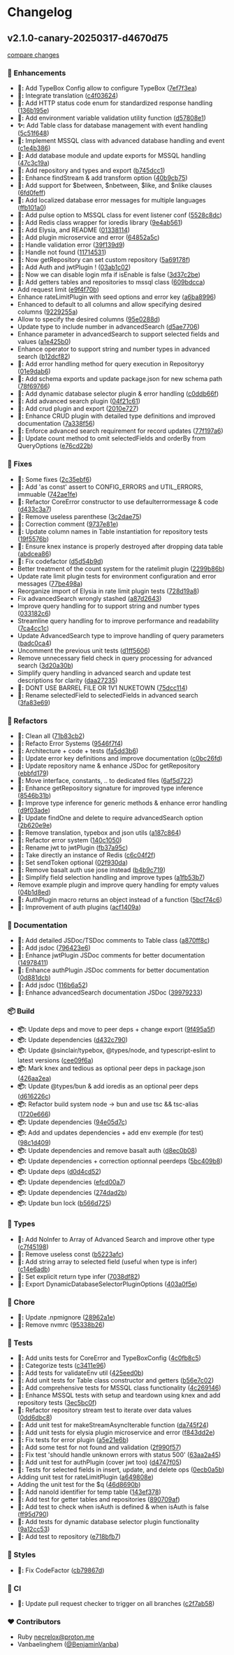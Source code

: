 # Changelog

## v2.1.0-canary-20250317-d4670d75

[compare changes](https://github.com/Andesite-Lab/Core/compare/v1.43.2...v2.1.0-canary-20250317-d4670d75)

### 🚀 Enhancements

- **🚀:** Add TypeBox Config allow to configure TypeBox ([7ef7f3ea](https://github.com/Andesite-Lab/Core/commit/7ef7f3ea))
- **🚀:** Integrate translation ([c4f03624](https://github.com/Andesite-Lab/Core/commit/c4f03624))
- **🚀:** Add HTTP status code enum for standardized response handling ([136b195e](https://github.com/Andesite-Lab/Core/commit/136b195e))
- **🚀:** Add environment variable validation utility function ([d57808e1](https://github.com/Andesite-Lab/Core/commit/d57808e1))
- **✨:** Add Table class for database management with event handling ([5c51f648](https://github.com/Andesite-Lab/Core/commit/5c51f648))
- **🚀:** Implement MSSQL class with advanced database handling and event ([c1e4b386](https://github.com/Andesite-Lab/Core/commit/c1e4b386))
- **🚀:** Add database module and update exports for MSSQL handling ([47c3c19a](https://github.com/Andesite-Lab/Core/commit/47c3c19a))
- **🚀:** Add repository and types and export ([b745dcc1](https://github.com/Andesite-Lab/Core/commit/b745dcc1))
- **🚀:** Enhance findStream & add transform option ([40b9cb75](https://github.com/Andesite-Lab/Core/commit/40b9cb75))
- **🚀:** Add support for $between, $nbetween, $like, and $nlike clauses ([6fd0feff](https://github.com/Andesite-Lab/Core/commit/6fd0feff))
- **🚀:** Add localized database error messages for multiple languages ([ffb101a0](https://github.com/Andesite-Lab/Core/commit/ffb101a0))
- **🚀:** Add pulse option to MSSQL class for event listener conf ([5528c8dc](https://github.com/Andesite-Lab/Core/commit/5528c8dc))
- **🚀:** Add Redis class wrapper for ioredis library ([9e4ab561](https://github.com/Andesite-Lab/Core/commit/9e4ab561))
- **🚀:** Add Elysia, and README ([01338114](https://github.com/Andesite-Lab/Core/commit/01338114))
- **🚀:** Add plugin microservice and error ([64852a5c](https://github.com/Andesite-Lab/Core/commit/64852a5c))
- **🚀:** Handle validation error ([39f139d9](https://github.com/Andesite-Lab/Core/commit/39f139d9))
- **🚀:** Handle not found ([11714531](https://github.com/Andesite-Lab/Core/commit/11714531))
- **🚀:** Now getRepository can set custom repository ([5a69178f](https://github.com/Andesite-Lab/Core/commit/5a69178f))
- **🚀:** Add Auth and jwtPlugin ! ([03ab1c02](https://github.com/Andesite-Lab/Core/commit/03ab1c02))
- **🚀:** Now we can disable login mfa if isEnable is false ([3d37c2be](https://github.com/Andesite-Lab/Core/commit/3d37c2be))
- **🚀:** Add getters tables and repositories to mssql class ([609bdcca](https://github.com/Andesite-Lab/Core/commit/609bdcca))
- Add request limit ([e9f4f70b](https://github.com/Andesite-Lab/Core/commit/e9f4f70b))
- Enhance rateLimitPlugin with seed options and error key ([a6ba8996](https://github.com/Andesite-Lab/Core/commit/a6ba8996))
- Enhanced  to default to all columns and allow specifying desired columns ([9229255a](https://github.com/Andesite-Lab/Core/commit/9229255a))
- Allow  to specify the desired columns ([95e0288d](https://github.com/Andesite-Lab/Core/commit/95e0288d))
- Update  type to include number in advancedSearch ([d5ae7706](https://github.com/Andesite-Lab/Core/commit/d5ae7706))
- Enhance  parameter in advancedSearch to support selected fields and values ([a1e425b0](https://github.com/Andesite-Lab/Core/commit/a1e425b0))
- Enhance  operator to support string and number types in advanced search ([b12dcf82](https://github.com/Andesite-Lab/Core/commit/b12dcf82))
- **🚀:** Add error handling method for query execution in Repositoryy ([01e9dab6](https://github.com/Andesite-Lab/Core/commit/01e9dab6))
- **🚀:** Add schema exports and update package.json for new schema path ([78f69766](https://github.com/Andesite-Lab/Core/commit/78f69766))
- **🚀:** Add dynamic database selector plugin & error handling ([c0ddb66f](https://github.com/Andesite-Lab/Core/commit/c0ddb66f))
- **🚀:** Add advanced search plugin ([04f21c61](https://github.com/Andesite-Lab/Core/commit/04f21c61))
- **🚀:** Add crud plugin and export ([2010e727](https://github.com/Andesite-Lab/Core/commit/2010e727))
- **🚀:** Enhance CRUD plugin with detailed type definitions and improved documentation ([7a338f56](https://github.com/Andesite-Lab/Core/commit/7a338f56))
- **🚀:** Enforce advanced search requirement for record updates ([77f197a6](https://github.com/Andesite-Lab/Core/commit/77f197a6))
- **🚀:** Update count method to omit selectedFields and orderBy from QueryOptions ([e76cd22b](https://github.com/Andesite-Lab/Core/commit/e76cd22b))

### 🔧 Fixes

- **🔧:** Some fixes ([2c35ebf6](https://github.com/Andesite-Lab/Core/commit/2c35ebf6))
- **🔧:** Add 'as const' assert to CONFIG_ERRORS and UTIL_ERRORS, immuable ([742ae1fe](https://github.com/Andesite-Lab/Core/commit/742ae1fe))
- **🔧:** Refactor CoreError constructor to use defaulterrormessage & code ([d433c3a7](https://github.com/Andesite-Lab/Core/commit/d433c3a7))
- **🔧:** Remove useless parenthese ([3c2dae75](https://github.com/Andesite-Lab/Core/commit/3c2dae75))
- **🔧:** Correction comment ([9737e81e](https://github.com/Andesite-Lab/Core/commit/9737e81e))
- **🔧:** Update column names in Table instantiation for repository tests ([19f5576b](https://github.com/Andesite-Lab/Core/commit/19f5576b))
- **🔧:** Ensure knex instance is properly destroyed after dropping data table ([abdcea86](https://github.com/Andesite-Lab/Core/commit/abdcea86))
- **🔧:** Fix codefactor ([d5d54b9d](https://github.com/Andesite-Lab/Core/commit/d5d54b9d))
- Better treatment of the count system for the ratelimit plugin ([2299b86b](https://github.com/Andesite-Lab/Core/commit/2299b86b))
- Update rate limit plugin tests for environment configuration and error messages ([77be498a](https://github.com/Andesite-Lab/Core/commit/77be498a))
- Reorganize import of Elysia in rate limit plugin tests ([728d19a8](https://github.com/Andesite-Lab/Core/commit/728d19a8))
- Fix advancedSearch wrongly stashed ([a87d2643](https://github.com/Andesite-Lab/Core/commit/a87d2643))
- Improve query handling for  to support string and number types ([033182c6](https://github.com/Andesite-Lab/Core/commit/033182c6))
- Streamline query handling for  to improve performance and readability ([7ca4cc1c](https://github.com/Andesite-Lab/Core/commit/7ca4cc1c))
- Update AdvancedSearch type to improve handling of query parameters ([badc0ca4](https://github.com/Andesite-Lab/Core/commit/badc0ca4))
- Uncomment the previous unit tests ([d1ff5606](https://github.com/Andesite-Lab/Core/commit/d1ff5606))
- Remove unnecessary field check in query processing for advanced search ([3d20a30b](https://github.com/Andesite-Lab/Core/commit/3d20a30b))
- Simplify query handling in advanced search and update test descriptions for clarity ([daa27235](https://github.com/Andesite-Lab/Core/commit/daa27235))
- **🔧:** DONT USE BARREL FILE OR 1V1 NUKETOWN ([75dcc114](https://github.com/Andesite-Lab/Core/commit/75dcc114))
- **🔧:** Rename selectedField to selectedFields in advanced search ([3fa83e69](https://github.com/Andesite-Lab/Core/commit/3fa83e69))

### 🧹 Refactors

- **🧹:** Clean all ([71b83cb2](https://github.com/Andesite-Lab/Core/commit/71b83cb2))
- **🧹:** Refacto Error Systems ([9546f7f4](https://github.com/Andesite-Lab/Core/commit/9546f7f4))
- **🧹:** Architecture + code + tests ([fa5dd3b6](https://github.com/Andesite-Lab/Core/commit/fa5dd3b6))
- **🧹:** Update error key definitions and improve documentation ([c0bc26fd](https://github.com/Andesite-Lab/Core/commit/c0bc26fd))
- **🧹:** Update repository name & enhance JSDoc for getRepository ([ebbfd179](https://github.com/Andesite-Lab/Core/commit/ebbfd179))
- **🧹:** Move interface, constants, .. to dedicated files ([6af5d722](https://github.com/Andesite-Lab/Core/commit/6af5d722))
- **🧹:** Enhance getRepository signature for improved type inference ([8546b31b](https://github.com/Andesite-Lab/Core/commit/8546b31b))
- **🧹:** Improve type inference for generic methods & enhance error handling ([d9f03ade](https://github.com/Andesite-Lab/Core/commit/d9f03ade))
- **🔧:** Update findOne and delete to require advancedSearch option ([2b620e9e](https://github.com/Andesite-Lab/Core/commit/2b620e9e))
- **🧹:** Remove translation, typebox and json utils ([a187c864](https://github.com/Andesite-Lab/Core/commit/a187c864))
- **🧹:** Refactor error system ([140c1050](https://github.com/Andesite-Lab/Core/commit/140c1050))
- **🧹:** Rename jwt to jwtPlugin ([fb37a95c](https://github.com/Andesite-Lab/Core/commit/fb37a95c))
- **🧹:** Take directly an instance of Redis ([c6c04f2f](https://github.com/Andesite-Lab/Core/commit/c6c04f2f))
- **🧹:** Set sendToken optional ([02f930da](https://github.com/Andesite-Lab/Core/commit/02f930da))
- **🧹:** Remove basalt auth use jose instead ([b4b9c719](https://github.com/Andesite-Lab/Core/commit/b4b9c719))
- **🧹:** Simplify field selection handling and improve types ([a1fb53b7](https://github.com/Andesite-Lab/Core/commit/a1fb53b7))
- Remove example plugin and improve query handling for empty values ([04b1d8ed](https://github.com/Andesite-Lab/Core/commit/04b1d8ed))
- **🧹:** AuthPlugin macro returns an object instead of a function ([5bcf74c6](https://github.com/Andesite-Lab/Core/commit/5bcf74c6))
- **🧹:** Improvement of auth plugins ([acf1409a](https://github.com/Andesite-Lab/Core/commit/acf1409a))

### 📖 Documentation

- **📖:** Add detailed JSDoc/TSDoc comments to Table class ([a870ff8c](https://github.com/Andesite-Lab/Core/commit/a870ff8c))
- **📖:** Add jsdoc ([796423e6](https://github.com/Andesite-Lab/Core/commit/796423e6))
- **📖:** Enhance jwtPlugin JSDoc comments for better documentation ([14978411](https://github.com/Andesite-Lab/Core/commit/14978411))
- **📖:** Enhance authPlugin JSDoc comments for better documentation ([0d881dcb](https://github.com/Andesite-Lab/Core/commit/0d881dcb))
- **📖:** Add jsdoc ([116b6a52](https://github.com/Andesite-Lab/Core/commit/116b6a52))
- **📖:** Enhance advancedSearch documentation JSDoc ([39979233](https://github.com/Andesite-Lab/Core/commit/39979233))

### 📦 Build

- **📦:** Update deps and move to peer deps + change export ([9f495a5f](https://github.com/Andesite-Lab/Core/commit/9f495a5f))
- **📦:** Update dependencies ([d432c790](https://github.com/Andesite-Lab/Core/commit/d432c790))
- **📦:** Update @sinclair/typebox, @types/node, and typescript-eslint to latest versions ([cee09f6a](https://github.com/Andesite-Lab/Core/commit/cee09f6a))
- **📦:** Mark knex and tedious as optional peer deps in package.json ([426aa2ea](https://github.com/Andesite-Lab/Core/commit/426aa2ea))
- **📦:** Update @types/bun & add ioredis as an optional peer deps ([d616226c](https://github.com/Andesite-Lab/Core/commit/d616226c))
- **📦:** Refactor build system node -> bun and use tsc && tsc-alias ([1720e666](https://github.com/Andesite-Lab/Core/commit/1720e666))
- **📦:** Update dependencies ([94e05d7c](https://github.com/Andesite-Lab/Core/commit/94e05d7c))
- **📦:** Add and updates dependencies + add env exemple (for test) ([98c1d409](https://github.com/Andesite-Lab/Core/commit/98c1d409))
- **📦:** Update dependencies and remove basalt auth ([d8ec0b08](https://github.com/Andesite-Lab/Core/commit/d8ec0b08))
- **📦:** Update dependencies + correction optionnal peerdeps ([5bc409b8](https://github.com/Andesite-Lab/Core/commit/5bc409b8))
- **📦:** Update deps ([d0d4cd52](https://github.com/Andesite-Lab/Core/commit/d0d4cd52))
- **📦:** Update dependencies ([efcd00a7](https://github.com/Andesite-Lab/Core/commit/efcd00a7))
- **📦:** Update dependencies ([274dad2b](https://github.com/Andesite-Lab/Core/commit/274dad2b))
- **📦:** Update bun lock ([b566d725](https://github.com/Andesite-Lab/Core/commit/b566d725))

### 🌊 Types

- **🌊:** Add NoInfer to Array of Advanced Search and improve other type ([c7f45198](https://github.com/Andesite-Lab/Core/commit/c7f45198))
- **🌊:** Remove useless const ([b5223afc](https://github.com/Andesite-Lab/Core/commit/b5223afc))
- **🌊:** Add string array to selected field (useful when type is infer) ([c14e6adb](https://github.com/Andesite-Lab/Core/commit/c14e6adb))
- **🌊:** Set explicit return type infer ([7038df82](https://github.com/Andesite-Lab/Core/commit/7038df82))
- **🌊:** Export DynamicDatabaseSelectorPluginOptions ([403a0f5e](https://github.com/Andesite-Lab/Core/commit/403a0f5e))

### 🦉 Chore

- **🦉:** Update .npmignore ([28962a1e](https://github.com/Andesite-Lab/Core/commit/28962a1e))
- **🦉:** Remove nvmrc ([95338b26](https://github.com/Andesite-Lab/Core/commit/95338b26))

### 🧪 Tests

- **🧪:** Add units tests for CoreError and TypeBoxConfig ([4c0fb8c5](https://github.com/Andesite-Lab/Core/commit/4c0fb8c5))
- **🧪:** Categorize tests ([c3411e96](https://github.com/Andesite-Lab/Core/commit/c3411e96))
- **🧪:** Add tests for validateEnv util ([425eed0b](https://github.com/Andesite-Lab/Core/commit/425eed0b))
- **🧪:** Add unit tests for Table class constructor and getters ([b56e7c02](https://github.com/Andesite-Lab/Core/commit/b56e7c02))
- **🧪:** Add comprehensive tests for MSSQL class functionality ([4c269146](https://github.com/Andesite-Lab/Core/commit/4c269146))
- **🧪:** Enhance MSSQL tests with setup and teardown using knex and add repository tests ([3ec5bc0f](https://github.com/Andesite-Lab/Core/commit/3ec5bc0f))
- **🧪:** Refactor repository stream test to iterate over data values ([0dd6dbc8](https://github.com/Andesite-Lab/Core/commit/0dd6dbc8))
- **🧪:** Add unit test for makeStreamAsyncIterable function ([da745f24](https://github.com/Andesite-Lab/Core/commit/da745f24))
- **🧪:** Add unit tests for elysia plugin microservice and error ([f843dd2e](https://github.com/Andesite-Lab/Core/commit/f843dd2e))
- **🧪:** Fix tests for error plugin ([a5e21e6b](https://github.com/Andesite-Lab/Core/commit/a5e21e6b))
- **🧪:** Add some test for not found and validation ([2f990f57](https://github.com/Andesite-Lab/Core/commit/2f990f57))
- **🧪:** Fix test 'should handle unknown errors with status 500' ([63aa2a45](https://github.com/Andesite-Lab/Core/commit/63aa2a45))
- **🧪:** Add unit test for authPlugin (cover jwt too) ([d4747f05](https://github.com/Andesite-Lab/Core/commit/d4747f05))
- **🧪:** Tests for selected fields in insert, update, and delete ops ([0ecb0a5b](https://github.com/Andesite-Lab/Core/commit/0ecb0a5b))
- Adding unit test for rateLimitPlugin ([a649808e](https://github.com/Andesite-Lab/Core/commit/a649808e))
- Adding the unit test for the $q ([46d8690b](https://github.com/Andesite-Lab/Core/commit/46d8690b))
- **🧪:** Add nanoId identifier for temp table ([143ef378](https://github.com/Andesite-Lab/Core/commit/143ef378))
- **🧪:** Add test for getter tables and repositories ([890709af](https://github.com/Andesite-Lab/Core/commit/890709af))
- **🧪:** Add test to check when isAuth is defined & when isAuth is false ([ff95d790](https://github.com/Andesite-Lab/Core/commit/ff95d790))
- **🧪:** Add tests for dynamic database selector plugin functionality ([9a12cc53](https://github.com/Andesite-Lab/Core/commit/9a12cc53))
- **🧪:** Add test to repository ([e718bfb7](https://github.com/Andesite-Lab/Core/commit/e718bfb7))

### 🎨 Styles

- **🎨:** Fix CodeFactor ([cb79867d](https://github.com/Andesite-Lab/Core/commit/cb79867d))

### 🤖 CI

- **🤖:** Update pull request checker to trigger on all branches ([c2f7ab58](https://github.com/Andesite-Lab/Core/commit/c2f7ab58))

### ❤️ Contributors

- Ruby <necrelox@proton.me>
- Vanbaelinghem ([@BenjaminVanba](https://github.com/BenjaminVanba))
